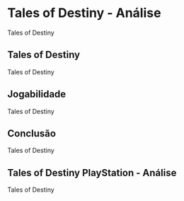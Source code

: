 ---
---

# Tales of Destiny - Análise

Tales of Destiny

## Tales of Destiny

Tales of Destiny

## Jogabilidade

Tales of Destiny

## Conclusão

Tales of Destiny

## Tales of Destiny PlayStation - Análise

Tales of Destiny
